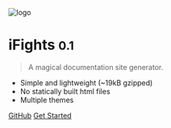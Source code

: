 ![logo](_media/icon.svg)

# iFights <small>0.1</small>

> A magical documentation site generator.

* Simple and lightweight (~19kB gzipped)
* No statically built html files
* Multiple themes

[GitHub](https://github.com/ifights/ifights.github.io)
[Get Started](#docsify)
